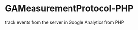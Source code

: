 GAMeasurementProtocol-PHP
=========================

track events from the server in Google Analytics from PHP
